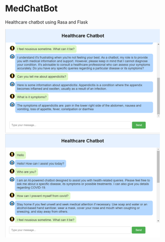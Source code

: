 # MedChatBot
Healthcare chatbot using Rasa and Flask

![screenshot1](./screenshots/screenshot1.png)
![screenshot2](./screenshots/screenshot2.png)
